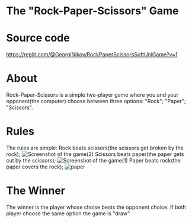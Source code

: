# The "Rock-Paper-Scissors" Game

# Source code
https://replit.com/@GeorgiNikov/RockPaperScissorsSoftUniGame?v=1
# About
Rock-Paper-Scissors is a simple two-player game where you and your opponent(the computer) choose between three options: "Rock"; "Paper"; "Scissors".
# Rules
The rules are simple:
Rock beats scissors(the scissors get broken by the rock);
![Screenshot of the game(2)](https://user-images.githubusercontent.com/122818055/214552958-8c138f70-8ed3-440c-8e42-8b223574896a.png)
Scissors beats paper(the paper gets cut by the scissors);
![Screenshot of the game(1)](https://user-images.githubusercontent.com/122818055/214552598-69d8eb94-ab51-46e5-bb33-8d011cea162c.png)
Paper beats rock(the paper covers the rock);
![paper](https://user-images.githubusercontent.com/122818055/214553733-d20434fa-17a8-41c9-bd13-725892778631.png)
# The Winner
The winner is the player whose choise beats the opponent choice.
If both player choose the same option the game is "draw".




